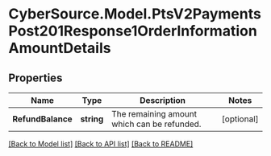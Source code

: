 # CyberSource.Model.PtsV2PaymentsPost201Response1OrderInformationAmountDetails
## Properties

Name | Type | Description | Notes
------------ | ------------- | ------------- | -------------
**RefundBalance** | **string** | The remaining amount which can be refunded. | [optional] 

[[Back to Model list]](../README.md#documentation-for-models) [[Back to API list]](../README.md#documentation-for-api-endpoints) [[Back to README]](../README.md)

